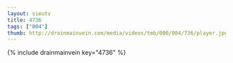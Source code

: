 ```yaml
--- 
layout: sieutv
title: 4736
tags: ["004"]
thumb: http://drainmainvein.com/media/videos/tmb/000/004/736/player.jpg
---
```

{% include drainmainvein key="4736" %} 
